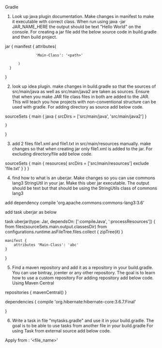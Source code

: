Gradle

1. Look up java plugin documentation. Make changes in manifest to make it executable with correct class. When run using java -jar JAR_NAME_HERE the output should be text "Hello World" on the console. For creating a jar file add the below source code in build.gradle and then build project.

jar {
      manifest {
          attributes(
  
                  'Main-Class': '<path>'
  
          )
      }
 }

2. look up idea plugin. make changes in build.gradle so that the sources of src/main/java as well as src/main/java2 are taken as sources. Ensure that when you make JAR file class files in both are added to the JAR. This will teach you how projects with non-conventional structure can be used with gradle. For adding directory as source add below code.

sourceSets {
    main {
        java {
            srcDirs = ['src/main/java', 'src/main/java2']
        }
        
    }
}

3. add 2 files file1.xml and file1.txt in src/main/resources manually. make changes so that when creating jar only file1.xml is added to the jar.  For excluding directory/file add below code.

sourceSets {
    main {
        resources{
            srcDirs = ['src/main/resources']
            exclude 'file.txt'
        }
    }
}

4. find how to what is an uberjar. Make changes so you can use commons lang3 StringUtil in your jar. Make this uber jar executable. The output should be text but that should be using the StringUtils class of commons lang3

add dependency compile 'org.apache.commons:commons-lang3:3.6'

add task uberjar as below

task uberjar(type: Jar, dependsOn: [':compileJava', ':processResources']) {
    from files(sourceSets.main.output.classesDir)
    from configurations.runtime.asFileTree.files.collect { zipTree(it) }

    manifest {
        attributes 'Main-Class': 'abc'
    }
} 

5. Find a maven repository and add it as a repository in your build.gradle. You can use bintray, jcenter or any other repository. The goal is to learn how to use a custom repository For adding repository add below code. Using Maven Central

repositories {
    mavenCentral()
}

dependencies {
    compile 'org.hibernate:hibernate-core:3.6.7.Final'


}

6. Write a task in file "mytasks.gradle" and use it in your build.gradle. The goal is to be able to use tasks from another file in your build.gradle For using Task from external source add below code.

Apply from : ‘<file_name>’
